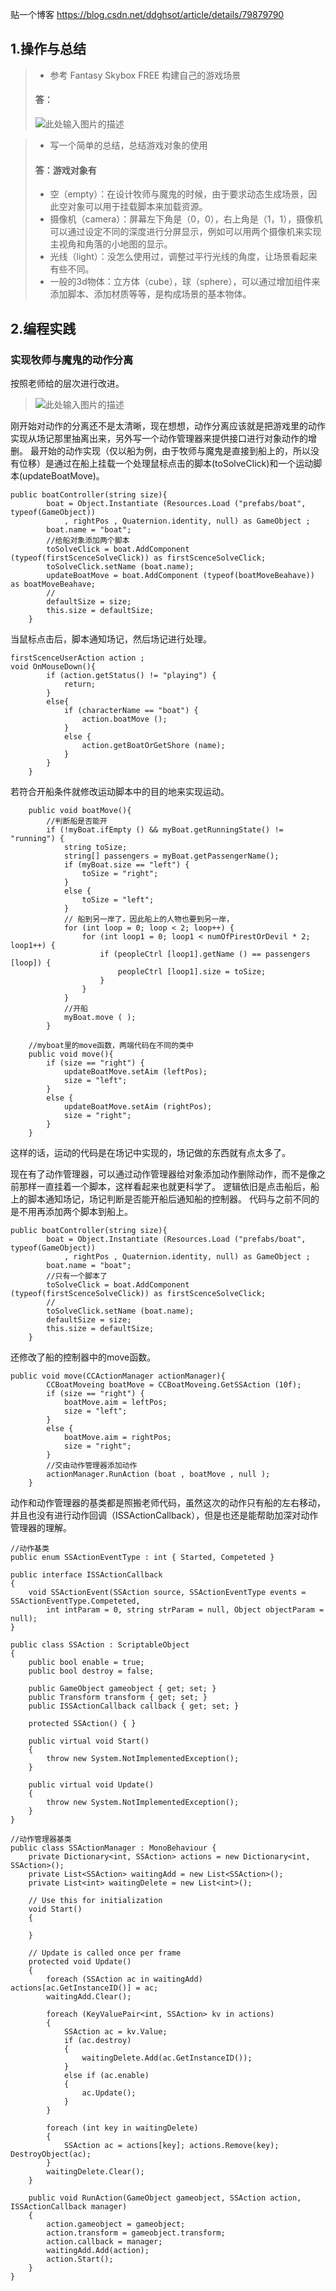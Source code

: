 贴一个博客
https://blog.csdn.net/ddghsot/article/details/79879790

## 1.操作与总结 
> * 参考 Fantasy Skybox FREE 构建自己的游戏场景
>  ####  答：
> ![此处输入图片的描述][1]

> * 写一个简单的总结，总结游戏对象的使用
>  ####  答：游戏对象有
> * 空（empty）：在设计牧师与魔鬼的时候，由于要求动态生成场景，因此空对象可以用于挂载脚本来加载资源。
> * 摄像机（camera）：屏幕左下角是（0，0），右上角是（1，1），摄像机可以通过设定不同的深度进行分屏显示，例如可以用两个摄像机来实现主视角和角落的小地图的显示。
> * 光线（light）：没怎么使用过，调整过平行光线的角度，让场景看起来有些不同。
> * 一般的3d物体：立方体（cube），球（sphere），可以通过增加组件来添加脚本、添加材质等等，是构成场景的基本物体。

## 2.编程实践
### 实现牧师与魔鬼的动作分离

按照老师给的层次进行改进。
> ![此处输入图片的描述][2]


刚开始对动作的分离还不是太清晰，现在想想，动作分离应该就是把游戏里的动作实现从场记那里抽离出来，另外写一个动作管理器来提供接口进行对象动作的增删。
最开始的动作实现（仅以船为例，由于牧师与魔鬼是直接到船上的，所以没有位移）是通过在船上挂载一个处理鼠标点击的脚本(toSolveClick)和一个运动脚本(updateBoatMove)。
```
public boatController(string size){
		boat = Object.Instantiate (Resources.Load ("prefabs/boat", typeof(GameObject))
			, rightPos , Quaternion.identity, null) as GameObject ;
		boat.name = "boat";
		//给船对象添加两个脚本
		toSolveClick = boat.AddComponent (typeof(firstScenceSolveClick)) as firstScenceSolveClick;
		toSolveClick.setName (boat.name);
		updateBoatMove = boat.AddComponent (typeof(boatMoveBeahave)) as boatMoveBeahave;
		//
		defaultSize = size;
		this.size = defaultSize;
	}
```


当鼠标点击后，脚本通知场记，然后场记进行处理。
```
firstScenceUserAction action ;
void OnMouseDown(){
		if (action.getStatus() != "playing") {
			return;
		}
		else{
			if (characterName == "boat") {
				action.boatMove ();
			}
			else {
				action.getBoatOrGetShore (name);
			}
		}
	}
```

若符合开船条件就修改运动脚本中的目的地来实现运动。
```
	public void boatMove(){
		//判断船是否能开
		if (!myBoat.ifEmpty () && myBoat.getRunningState() != "running") {
			string toSize;
			string[] passengers = myBoat.getPassengerName();
			if (myBoat.size == "left") {
				toSize = "right";
			}
			else {
				toSize = "left";
			}
			// 船到另一岸了，因此船上的人物也要到另一岸，
			for (int loop = 0; loop < 2; loop++) {
				for (int loop1 = 0; loop1 < numOfPirestOrDevil * 2; loop1++) {
					if (peopleCtrl [loop1].getName () == passengers [loop]) {
						peopleCtrl [loop1].size = toSize;
					}
				}
			}
			//开船
			myBoat.move ( );
		}
    
    //myboat里的move函数，两端代码在不同的类中
    public void move(){
		if (size == "right") {
			updateBoatMove.setAim (leftPos);
			size = "left";
		} 
		else {
			updateBoatMove.setAim (rightPos);
			size = "right";
		}
	}
```
这样的话，运动的代码是在场记中实现的，场记做的东西就有点太多了。


现在有了动作管理器，可以通过动作管理器给对象添加动作删除动作，而不是像之前那样一直挂着一个脚本，这样看起来也就更科学了。
逻辑依旧是点击船后，船上的脚本通知场记，场记判断是否能开船后通知船的控制器。
代码与之前不同的是不用再添加两个脚本到船上。
```
public boatController(string size){
		boat = Object.Instantiate (Resources.Load ("prefabs/boat", typeof(GameObject))
			, rightPos , Quaternion.identity, null) as GameObject ;
		boat.name = "boat";
		//只有一个脚本了
		toSolveClick = boat.AddComponent (typeof(firstScenceSolveClick)) as firstScenceSolveClick;
		//
		toSolveClick.setName (boat.name);
		defaultSize = size;
		this.size = defaultSize;
	}
```
还修改了船的控制器中的move函数。
```
public void move(CCActionManager actionManager){
		CCBoatMoveing boatMove = CCBoatMoveing.GetSSAction (10f);
		if (size == "right") {
			boatMove.aim = leftPos;
			size = "left";
		} 
		else {
			boatMove.aim = rightPos;
			size = "right";
		}
		//交由动作管理器添加动作
		actionManager.RunAction (boat , boatMove , null );
	}
```

动作和动作管理器的基类都是照搬老师代码，虽然这次的动作只有船的左右移动，并且也没有进行动作回调（ISSActionCallback），但是也还是能帮助加深对动作管理器的理解。
```
//动作基类
public enum SSActionEventType : int { Started, Competeted }

public interface ISSActionCallback
{
	void SSActionEvent(SSAction source, SSActionEventType events = SSActionEventType.Competeted,
		int intParam = 0, string strParam = null, Object objectParam = null);
}

public class SSAction : ScriptableObject
{
	public bool enable = true;
	public bool destroy = false;

	public GameObject gameobject { get; set; }
	public Transform transform { get; set; }
	public ISSActionCallback callback { get; set; }

	protected SSAction() { }

	public virtual void Start()
	{
		throw new System.NotImplementedException();
	}

	public virtual void Update()
	{
		throw new System.NotImplementedException();
	}
}

//动作管理器基类
public class SSActionManager : MonoBehaviour {
	private Dictionary<int, SSAction> actions = new Dictionary<int, SSAction>();
	private List<SSAction> waitingAdd = new List<SSAction>();
	private List<int> waitingDelete = new List<int>();

	// Use this for initialization
	void Start()
	{

	}

	// Update is called once per frame
	protected void Update()
	{
		foreach (SSAction ac in waitingAdd) actions[ac.GetInstanceID()] = ac;
		waitingAdd.Clear();

		foreach (KeyValuePair<int, SSAction> kv in actions)
		{
			SSAction ac = kv.Value;
			if (ac.destroy)
			{
				waitingDelete.Add(ac.GetInstanceID());
			}
			else if (ac.enable)
			{
				ac.Update();
			}
		}

		foreach (int key in waitingDelete)
		{
			SSAction ac = actions[key]; actions.Remove(key); DestroyObject(ac);
		}
		waitingDelete.Clear();
	}

	public void RunAction(GameObject gameobject, SSAction action, ISSActionCallback manager)
	{
		action.gameobject = gameobject;
		action.transform = gameobject.transform;
		action.callback = manager;
		waitingAdd.Add(action);
		action.Start();
	}
}
```
[1]: https://github.com/ddghost/unity3d/blob/master/unity%20hw3/%E6%88%AA%E5%9B%BE/1.jpg
[2]: https://github.com/ddghost/unity3d/blob/master/unity%20hw3/%E6%88%AA%E5%9B%BE/%E5%8A%A8%E4%BD%9C%E5%88%86%E7%A6%BB.jpg
